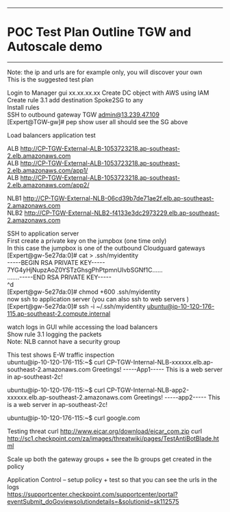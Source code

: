 -----
# POC Test Plan Outline TGW and Autoscale demo  
-----
Note: the ip and urls are for example only, you will discover your own  
This is the suggested test plan  

Login to Manager gui xx.xx.xx.xx 
Create DC object with AWS using IAM  
Create rule 3.1 add destination Spoke2SG to any    
Install rules   
SSH to outbound gateway TGW admin@13.239.47.109  
[Expert@TGW-gw]# pep show user all should see the SG above  

Load balancers application test

ALB http://CP-TGW-External-ALB-1053723218.ap-southeast-2.elb.amazonaws.com  
ALB http://CP-TGW-External-ALB-1053723218.ap-southeast-2.elb.amazonaws.com/app1/  
ALB http://CP-TGW-External-ALB-1053723218.ap-southeast-2.elb.amazonaws.com/app2/  

NLB1 http://CP-TGW-External-NLB-06cd39b7de71ae2f.elb.ap-southeast-2.amazonaws.com  
NLB2 http://CP-TGW-External-NLB2-f4133e3dc2973229.elb.ap-southeast-2.amazonaws.com  
  
SSH to application server   
First create a private key on the jumpbox (one time only)  
In this case the jumpbox is one of the outbound Cloudguard gateways 
[Expert@gw-5e27da:0]# cat > .ssh/myidentity  
-----BEGIN RSA PRIVATE KEY-----  
7YG4yHjNupzAoZ0YSTzGhsgPhPtpmnUIvbSGNf1C……  
…….-----END RSA PRIVATE KEY-----  
^d  
[Expert@gw-5e27da:0]# chmod +600 .ssh/myidentity  
now ssh to application server (you can also ssh to web servers )
[Expert@gw-5e27da:0]# ssh -i ~/.ssh/myidentity  ubuntu@ip-10-120-176-115.ap-southeast-2.compute.internal  
  
watch logs in GUI while accessing the load balancers     
Show rule 3.1 logging the packets  
Note: NLB cannot have a security group 

This test shows E-W traffic inspection   
ubuntu@ip-10-120-176-115:~$ curl CP-TGW-Internal-NLB-xxxxxx.elb.ap-southeast-2.amazonaws.com
Greetings! -----App1----- This is a web server in ap-southeast-2c!

ubuntu@ip-10-120-176-115:~$ curl CP-TGW-Internal-NLB-app2-xxxxxx.elb.ap-southeast-2.amazonaws.com
Greetings! -----app2----- This is a web server in ap-southeast-2c!

ubuntu@ip-10-120-176-115:~$ curl google.com  
<HTML><HEAD><meta http-equiv="content-type" content="text/html;charset=utf-8">  

Testing threat
curl http://www.eicar.org/download/eicar_com.zip
curl http://sc1.checkpoint.com/za/images/threatwiki/pages/TestAntiBotBlade.html

Scale up both the gateway groups + see the lb groups get created in the policy    
 
Application Control – setup policy + test so that you can see the urls in the logs   
https://supportcenter.checkpoint.com/supportcenter/portal?eventSubmit_doGoviewsolutiondetails=&solutionid=sk112575  

